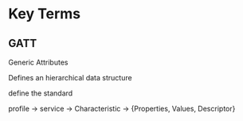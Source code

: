 # Key Terms

## GATT

Generic Attributes

Defines an hierarchical data structure 

define the standard 

profile -> service -> Characteristic -> {Properties, Values, Descriptor}

